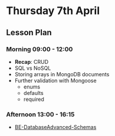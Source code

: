 # Thursday 7th April

## Lesson Plan

### Morning 09:00 - 12:00

+ **Recap**: CRUD
+ SQL vs NoSQL
+ Storing arrays in MongoDB documents
+ Further validation with Mongoose
  + enums
  + defaults
  + required

### Afternoon 13:00 - 16:15

+ [BE-DatabaseAdvanced-Schemas](https://github.com/DigitalCareerInstitute/BE-DatabaseAdvanced-Schemas)